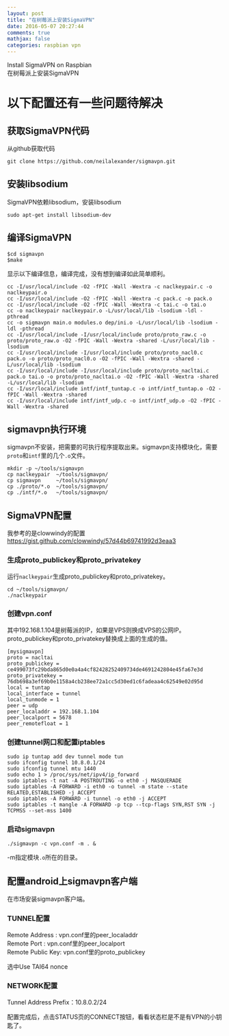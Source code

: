 ```yaml
---
layout: post
title: "在树莓派上安装SigmaVPN"
date: 2016-05-07 20:27:44
comments: true
mathjax: false
categories: raspbian vpn
---
```

Install SigmaVPN on Raspbian  
在树莓派上安装SigmaVPN

<!--more-->

# 以下配置还有一些问题待解决

## 获取SigmaVPN代码

从github获取代码

```
git clone https://github.com/neilalexander/sigmavpn.git
```

## 安装libsodium

SigmaVPN依赖libsodium，安装libsodium

```
sudo apt-get install libsodium-dev
```

## 编译SigmaVPN

```
$cd sigmavpn
$make
```

显示以下编译信息，编译完成，没有想到编译如此简单顺利。

```
cc -I/usr/local/include -O2 -fPIC -Wall -Wextra -c naclkeypair.c -o naclkeypair.o
cc -I/usr/local/include -O2 -fPIC -Wall -Wextra -c pack.c -o pack.o
cc -I/usr/local/include -O2 -fPIC -Wall -Wextra -c tai.c -o tai.o
cc -o naclkeypair naclkeypair.o -L/usr/local/lib -lsodium -ldl -pthread
cc -o sigmavpn main.o modules.o dep/ini.o -L/usr/local/lib -lsodium -ldl -pthread
cc -I/usr/local/include -I/usr/local/include proto/proto_raw.c -o proto/proto_raw.o -O2 -fPIC -Wall -Wextra -shared -L/usr/local/lib -lsodium
cc -I/usr/local/include -I/usr/local/include proto/proto_nacl0.c pack.o -o proto/proto_nacl0.o -O2 -fPIC -Wall -Wextra -shared -L/usr/local/lib -lsodium
cc -I/usr/local/include -I/usr/local/include proto/proto_nacltai.c pack.o tai.o -o proto/proto_nacltai.o -O2 -fPIC -Wall -Wextra -shared -L/usr/local/lib -lsodium
cc -I/usr/local/include intf/intf_tuntap.c -o intf/intf_tuntap.o -O2 -fPIC -Wall -Wextra -shared
cc -I/usr/local/include intf/intf_udp.c -o intf/intf_udp.o -O2 -fPIC -Wall -Wextra -shared
```

## sigmavpn执行环境

sigmavpn不安装，把需要的可执行程序提取出来。sigmavpn支持模块化，需要`proto`和`intf`里的几个`.o`文件。

```
mkdir -p ~/tools/sigmavpn
cp naclkeypair  ~/tools/sigmavpn/
cp sigmavpn     ~/tools/sigmavpn/
cp ./proto/*.o  ~/tools/sigmavpn/
cp ./intf/*.o   ~/tools/sigmavpn/
```

## SigmaVPN配置

我参考的是clowwindy的配置 <https://gist.github.com/clowwindy/57d44b69741992d3eaa3>

### 生成proto_publickey和proto_privatekey

运行`naclkeypair`生成proto_publickey和proto_privatekey。

```
cd ~/tools/sigmavpn/
./naclkeypair
```

### 创建vpn.conf

其中192.168.1.104是树莓派的IP，如果是VPS则换成VPS的公网IP。proto_publickey和proto_privatekey替换成上面的生成的值。

```
[mysigmavpn]
proto = nacltai
proto_publickey = ce499073fc29bda865d0e0a4a4cf82428252409734de4691242804e45fa67e3d
proto_privatekey = 76db698a3ef69b0e1158a4cb238ee72a1cc5d30ed1c6fadeaa4c62549e02d95d
local = tuntap
local_interface = tunnel
local_tunmode = 1
peer = udp
peer_localaddr = 192.168.1.104
peer_localport = 5678
peer_remotefloat = 1
```

### 创建tunnel网口和配置iptables

```
sudo ip tuntap add dev tunnel mode tun
sudo ifconfig tunnel 10.8.0.1/24
sudo ifconfig tunnel mtu 1440
sudo echo 1 > /proc/sys/net/ipv4/ip_forward
sudo iptables -t nat -A POSTROUTING -o eth0 -j MASQUERADE
sudo iptables -A FORWARD -i eth0 -o tunnel -m state --state RELATED,ESTABLISHED -j ACCEPT
sudo iptables -A FORWARD -i tunnel -o eth0 -j ACCEPT
sudo iptables -t mangle -A FORWARD -p tcp --tcp-flags SYN,RST SYN -j TCPMSS --set-mss 1400
```

### 启动sigmavpn

```
./sigmavpn -c vpn.conf -m . &
```

-m指定模块`.o`所在的目录。

## 配置android上sigmavpn客户端

在市场安装sigmavpn客户端。

### TUNNEL配置

Remote Address : vpn.conf里的peer_localaddr  
Remote Port : vpn.conf里的peer_localport  
Remote Public Key: vpn.conf里的proto_publickey  

选中Use TAI64 nonce

### NETWORK配置

Tunnel Address Prefix：10.8.0.2/24  

配置完成后，点击STATUS页的CONNECT按钮，看看状态栏是不是有VPN的小钥匙了。


